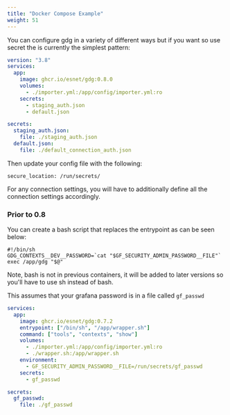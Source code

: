 ```yaml
---
title: "Docker Compose Example"
weight: 51
---
```


You can configure gdg in a variety of different ways but if you want so use secret the is currently the simplest pattern:


```yaml
version: "3.8"
services:
  app:
    image: ghcr.io/esnet/gdg:0.8.0
    volumes:
      - ./importer.yml:/app/config/importer.yml:ro
    secrets:
      - staging_auth.json
      - default.json

secrets:
  staging_auth.json:
    file: ./staging_auth.json
  default.json:
    file: ./default_connection_auth.json

```

Then update your config file with the following:

`secure_location: /run/secrets/`

For any connection settings, you will have to additionally define all the connection settings accordingly.

### Prior to 0.8

You can create a bash script that replaces the entrypoint as can be seen below:

```
#!/bin/sh
GDG_CONTEXTS__DEV__PASSWORD=`cat "$GF_SECURITY_ADMIN_PASSWORD__FILE"` exec /app/gdg "$@"
```

Note, bash is not in previous containers, it will be added to later versions so you'll have to use sh instead of bash.

This assumes that your grafana password is in a file called `gf_passwd`

```yaml
services:
  app:
    image: ghcr.io/esnet/gdg:0.7.2
    entrypoint: ["/bin/sh", "/app/wrapper.sh"]
    command: ["tools", "contexts", "show"]
    volumes:
      - ./importer.yml:/app/config/importer.yml:ro
      - ./wrapper.sh:/app/wrapper.sh
    environment:
      - GF_SECURITY_ADMIN_PASSWORD__FILE=/run/secrets/gf_passwd
    secrets:
      - gf_passwd

secrets:
  gf_passwd:
    file: ./gf_passwd
```
